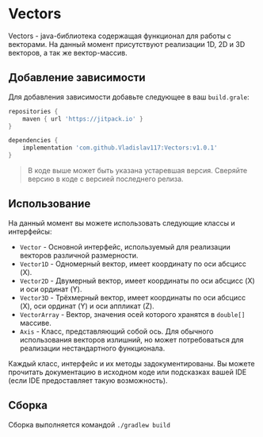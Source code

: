 # Vectors

Vectors - java-библиотека содержащая функционал для работы с векторами.
На данный момент присутствуют реализации 1D, 2D и 3D векторов, а так же вектор-массив.

## Добавление зависимости

Для добавления зависимости добавьте следующее в ваш `build.grale`:

```groovy
repositories {
    maven { url 'https://jitpack.io' }
}

dependencies {
    implementation 'com.github.Vladislav117:Vectors:v1.0.1'
}
```

> В коде выше может быть указана устаревшая версия. Сверяйте версию в коде с версией последнего релиза.

## Использование

На данный момент вы можете использовать следующие классы и интерфейсы:

- `Vector` - Основной интерфейс, используемый для реализации векторов различной размерности.
- `Vector1D` - Одномерный вектор, имеет координату по оси абсцисс (X).
- `Vector2D` - Двумерный вектор, имеет координаты по оси абсцисс (X) и оси ординат (Y).
- `Vector3D` - Трёхмерный вектор, имеет координаты по оси абсцисс (X), оси ординат (Y) и оси аппликат (Z).
- `VectorArray` - Вектор, значения осей которого хранятся в `double[]` массиве.
- `Axis` - Класс, представляющий собой ось. Для обычного использования векторов излишний,
  но может потребоваться для реализации нестандартного функционала.

Каждый класс, интерфейс и их методы задокументированы. Вы можете прочитать документацию в исходном коде или подсказках
вашей IDE (если IDE предоставляет такую возможность).

## Сборка

Сборка выполняется командой `./gradlew build`
